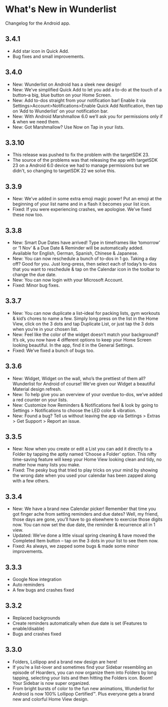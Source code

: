 # What's New in Wunderlist
Changelog for the Android app.

## 3.4.1

  - Add star icon in Quick Add.
  - Bug fixes and small improvements.

## 3.4.0

  - New: Wunderlist on Android has a sleek new design!
  - New: We’ve simplified Quick Add to let you add a to-do at the touch of a button–a big, blue button on your Home Screen.
  - New: Add to-dos straight from your notification bar! Enable it via Settings>Account>Notifications>Enable Quick Add Notification, then tap on ‘Add to Wunderlist’ on your notification bar.
  - New: With Android Marshmallow 6.0 we’ll ask you for permissions only if & when we need them.
  - New: Got Marshmallow? Use Now on Tap in your lists.

## 3.3.10

  - This release was pushed to fix the problem with the targetSDK 23.
  - The source of the problems was that releasing the app with targetSDK 23 on a Android 6.0 device we had to manage permissions but we didn't, so changing to targetSDK 22 we solve this.

## 3.3.9

  - New: We’ve added in some extra emoji magic power! Put an emoji at the beginning of your list name and in a flash it becomes your list icon.
  - Fixed: If you were experiencing crashes, we apologise. We’ve fixed these now too.

## 3.3.8

  - New: Smart Due Dates have arrived! Type in timeframes like ‘tomorrow’ or ‘1 Nov’ & a Due Date & Reminder will be automatically added. Available for English, German, Spanish, Chinese & Japanese.
  - New: You can now reschedule a bunch of to-dos in 1 go. Taking a day off? Good for you. Just long-press, then select each of today’s to-dos that you want to reschedule & tap on the Calendar icon in the toolbar to change the due date.
  - New: You can now login with your Microsoft Account.
  - Fixed: Minor bug fixes.

## 3.3.7

  - New: You can now duplicate a list–ideal for packing lists, gym workouts & kid’s chores to name a few. Simply long press on the list in the Home View, click on the 3 dots and tap Duplicate List, or just tap the 3 dots when you’re in your chosen list.
  - New: Feel like the color of the widget doesn’t match your background? It’s ok, you now have 4 different options to keep your Home Screen looking beautiful. In the app, find it in the General Settings.
  - Fixed: We’ve fixed a bunch of bugs too.

## 3.3.6

  - New: Widget, Widget on the wall, who’s the prettiest of them all? Wunderlist for Android of course! We’ve given our Widget a beautiful Material design refresh.
  - New: To help give you an overview of your overdue to-dos, we’ve added a red counter on your lists.
  - New: Customize how Reminders & Notifications feel & look by going to Settings > Notifications to choose the LED color & vibration.
  - New: Found a bug? Tell us without leaving the app via Settings > Extras > Get Support > Report an issue.

## 3.3.5

  - New: Now when you create or edit a List you can add it directly to a Folder by tapping the aptly named ‘Choose a Folder’ option. This nifty time-saving feature will keep your Home View looking clean and tidy, no matter how many lists you make.
  - Fixed: The pesky bug that tried to play tricks on your mind by showing the wrong date when you used your calendar has been zapped along with a few others.

## 3.3.4

  - New: We have a brand new Calendar picker! Remember that time you got finger ache from setting reminders and due dates? Well, my friend, those days are gone, you’ll have to go elsewhere to exercise those digits now. You can now set the due date, the reminder & recurrence all in 1 view.
  - Updated: We’ve done a little visual spring cleaning & have moved the Completed Item button – tap on the 3 dots in your list to see them now.
  - Fixed: As always, we zapped some bugs & made some minor improvements.

## 3.3.3

  - Google Now integration
  - Auto reminders
  - A few bugs and crashes fixed

## 3.3.2

  - Replaced backgrounds
  - Create reminders automatically when due date is set (Features to enable/disable)
  - Bugs and crashes fixed

## 3.3.0

  - Folders, Lollipop and a brand new design are here!
  - If you’re a list-lover and sometimes find your Sidebar resembling an episode of Hoarders, you can now organize them into Folders by long tapping, selecting your lists and then hitting the Folders icon. Boom! Your Sidebar is now super organized.
  - From bright bursts of color to the fun new animations, Wunderlist for Android is now 100% Lollipop Certified™. Plus everyone gets a brand new and colorful Home View design.
